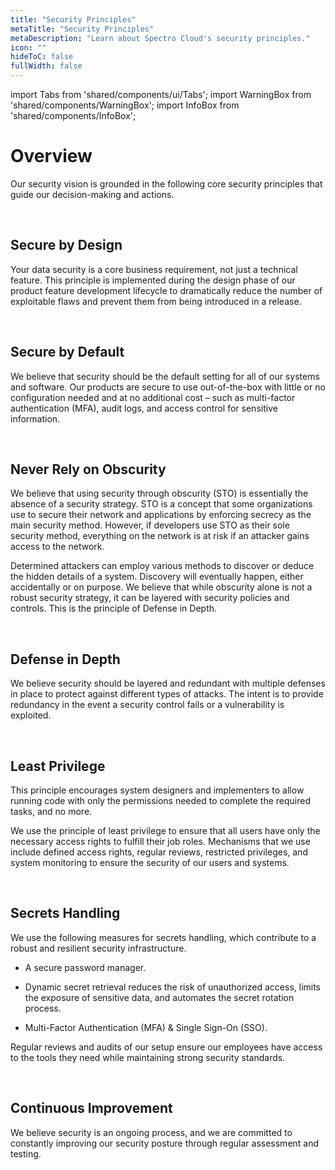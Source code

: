 ```yaml
---
title: "Security Principles"
metaTitle: "Security Principles"
metaDescription: "Learn about Spectro Cloud's security principles."
icon: ""
hideToC: false
fullWidth: false
---
```


import Tabs from 'shared/components/ui/Tabs';
import WarningBox from 'shared/components/WarningBox';
import InfoBox from 'shared/components/InfoBox';

# Overview

Our security vision is grounded in the following core security principles that guide our decision-making and actions.

<br />

## Secure by Design

Your data security is a core business requirement, not just a technical feature. This principle is implemented during the design phase of our product feature development lifecycle to dramatically reduce the number of exploitable flaws and prevent them from being introduced in a release.

<br />

## Secure by Default

We believe that security should be the default setting for all of our systems and software. Our products are secure to use out-of-the-box with little or no configuration needed and at no additional cost – such as multi-factor authentication (MFA), audit logs, and access control for sensitive information.

<br />

## Never Rely on Obscurity

We believe that using security through obscurity (STO) is essentially the absence of a security strategy. STO is a concept that some organizations use to secure their network and applications by enforcing secrecy as the main security method. However, if developers use STO as their sole security method, everything on the network is at risk if an attacker gains access to the network. 

Determined attackers can employ various methods to discover or deduce the hidden details of a system. Discovery will eventually happen, either accidentally or on purpose. We believe that while obscurity alone is not a robust security strategy, it can be layered with security policies and controls. This is the principle of Defense in Depth.

<br />

## Defense in Depth

We believe security should be layered and redundant with multiple defenses in place to protect against different types of attacks. The intent is to provide redundancy in the event a security control fails or a vulnerability is exploited.

<br />

## Least Privilege

This principle encourages system designers and implementers to allow running code with only the permissions needed to complete the required tasks, and no more. 

We use the principle of least privilege to ensure that all users have only the necessary access rights to fulfill their job roles. Mechanisms that we use include defined access rights, regular reviews, restricted privileges, and system monitoring to ensure the security of our users and systems.

<br />

## Secrets Handling

We use the following measures for secrets handling, which contribute to a robust and resilient security infrastructure.

- A secure password manager. 

- Dynamic secret retrieval reduces the risk of unauthorized access, limits the exposure of sensitive data, and automates the secret rotation process.

- Multi-Factor Authentication (MFA) & Single Sign-On (SSO).

Regular reviews and audits of our setup ensure our employees have access to the tools they need while maintaining strong security standards.

<br />

## Continuous Improvement

We believe security is an ongoing process, and we are committed to constantly improving our security posture through regular assessment and testing.

<br />

<br />

<br />

<br />
